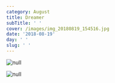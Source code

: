 ```yaml
---
category: August
title: Dreamer
subTitle: ' '
cover: /images/img_20180819_154516.jpg
date: '2018-08-19'
day: ' '
slug: ' '
---
```

![null](/images/img_20180819_165758.jpg)

![null](/images/img_20180819_154516.jpg)

